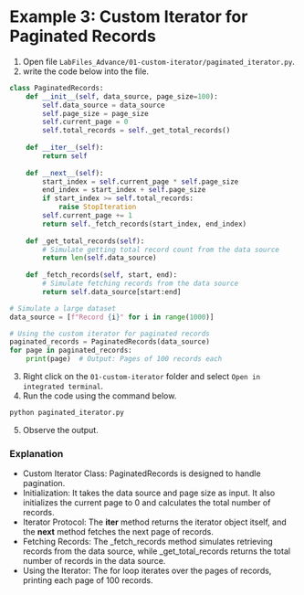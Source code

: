 

# Example 3: Custom Iterator for Paginated Records


1. Open file `LabFiles_Advance/01-custom-iterator/paginated_iterator.py`.
2. write the code below into the file.

```python
class PaginatedRecords:
    def __init__(self, data_source, page_size=100):
        self.data_source = data_source
        self.page_size = page_size
        self.current_page = 0
        self.total_records = self._get_total_records()
    
    def __iter__(self):
        return self
    
    def __next__(self):
        start_index = self.current_page * self.page_size
        end_index = start_index + self.page_size
        if start_index >= self.total_records:
            raise StopIteration
        self.current_page += 1
        return self._fetch_records(start_index, end_index)
    
    def _get_total_records(self):
        # Simulate getting total record count from the data source
        return len(self.data_source)
    
    def _fetch_records(self, start, end):
        # Simulate fetching records from the data source
        return self.data_source[start:end]

# Simulate a large dataset
data_source = [f"Record {i}" for i in range(1000)]

# Using the custom iterator for paginated records
paginated_records = PaginatedRecords(data_source)
for page in paginated_records:
    print(page)  # Output: Pages of 100 records each
```

3. Right click on the `01-custom-iterator` folder and select `Open in integrated terminal`.
4. Run the code using the command below.

```bash
python paginated_iterator.py
```

5. Observe the output.

### Explanation

- Custom Iterator Class: PaginatedRecords is designed to handle pagination.
- Initialization: It takes the data source and page size as input. It also initializes the current page to 0 and calculates the total number of records.
- Iterator Protocol: The __iter__ method returns the iterator object itself, and the __next__ method fetches the next page of records.
- Fetching Records: The _fetch_records method simulates retrieving records from the data source, while _get_total_records returns the total number of records in the data source.
- Using the Iterator: The for loop iterates over the pages of records, printing each page of 100 records.